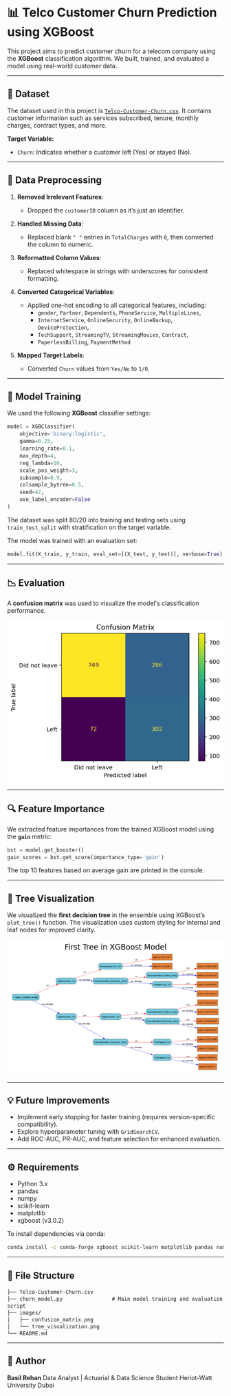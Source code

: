 # 📊 Telco Customer Churn Prediction using XGBoost

This project aims to predict customer churn for a telecom company using the **XGBoost** classification algorithm. We built, trained, and evaluated a model using real-world customer data.

---

## 📁 Dataset

The dataset used in this project is [`Telco-Customer-Churn.csv`](https://www.kaggle.com/datasets/rhonarosecortez/telco-customer-churn). It contains customer information such as services subscribed, tenure, monthly charges, contract types, and more.

**Target Variable:**
- `Churn`: Indicates whether a customer left (Yes) or stayed (No).

---

## 🧼 Data Preprocessing

1. **Removed Irrelevant Features**:
   - Dropped the `customerID` column as it’s just an identifier.

2. **Handled Missing Data**:
   - Replaced blank `" "` entries in `TotalCharges` with `0`, then converted the column to numeric.

3. **Reformatted Column Values**:
   - Replaced whitespace in strings with underscores for consistent formatting.

4. **Converted Categorical Variables**:
   - Applied one-hot encoding to all categorical features, including:
     - `gender`, `Partner`, `Dependents`, `PhoneService`, `MultipleLines`,
     - `InternetService`, `OnlineSecurity`, `OnlineBackup`, `DeviceProtection`,
     - `TechSupport`, `StreamingTV`, `StreamingMovies`, `Contract`,
     - `PaperlessBilling`, `PaymentMethod`

5. **Mapped Target Labels**:
   - Converted `Churn` values from `Yes/No` to `1/0`.

---

## 🧪 Model Training

We used the following **XGBoost** classifier settings:

```python
model = XGBClassifier(
    objective='binary:logistic',
    gamma=0.25,
    learning_rate=0.1,
    max_depth=4,
    reg_lambda=10,
    scale_pos_weight=3,
    subsample=0.9,
    colsample_bytree=0.5,
    seed=42,
    use_label_encoder=False
)
````

The dataset was split 80/20 into training and testing sets using `train_test_split` with stratification on the target variable.

The model was trained with an evaluation set:

```python
model.fit(X_train, y_train, eval_set=[(X_test, y_test)], verbose=True)
```

---

## 📉 Evaluation

A **confusion matrix** was used to visualize the model's classification performance.

![Confusion Matrix](images/ConfusionMatrix.png)

---

## 🔍 Feature Importance

We extracted feature importances from the trained XGBoost model using the **`gain`** metric:

```python
bst = model.get_booster()
gain_scores = bst.get_score(importance_type='gain')
```

The top 10 features based on average gain are printed in the console.

---

## 🌳 Tree Visualization

We visualized the **first decision tree** in the ensemble using XGBoost’s `plot_tree()` function. The visualization uses custom styling for internal and leaf nodes for improved clarity.

![XGBoost Tree](images/TreeVisualization.png)

---

## 💡 Future Improvements

* Implement early stopping for faster training (requires version-specific compatibility).
* Explore hyperparameter tuning with `GridSearchCV`.
* Add ROC-AUC, PR-AUC, and feature selection for enhanced evaluation.

---

## ⚙️ Requirements

* Python 3.x
* pandas
* numpy
* scikit-learn
* matplotlib
* xgboost (v3.0.2)

To install dependencies via conda:

```bash
conda install -c conda-forge xgboost scikit-learn matplotlib pandas numpy
```

---

## 📂 File Structure

```
├── Telco-Customer-Churn.csv
├── churn_model.py                # Main model training and evaluation script
├── images/
│   ├── confusion_matrix.png
│   └── tree_visualization.png
└── README.md
```

---

## 👤 Author

**Basil Rehan**
Data Analyst | Actuarial & Data Science Student
Heriot-Watt University Dubai

```
